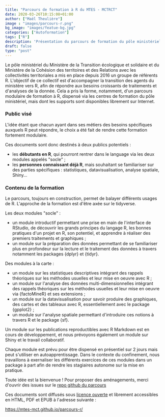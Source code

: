 ```yaml
---
title: "Parcours de formation à R du MTES - MCTRCT"
date: 2020-03-26T10:15:08+01:00
author: ["Maël Theulière"]
image : "images/parcours-r.png"
bg_image: "images/featue-bg.jpg"
categories: ["Autoformation"]
tags: ["R"]
description: 'Présentation du parcours de formation du pôle ministériel du Ministère de la Transition écologique et solidaire et du Ministère de la Cohésion des territoires et des Relations avec les collectivités territoriales'
draft: false
type: "post"
---
```



Le pôle ministériel du Ministère de la Transition écologique et solidaire et du Ministère de la Cohésion des territoires et des Relations avec les collectivités territoriales a mis en place depuis 2016 un groupe de référents R. L'objectif de ce collectif est d'accompagner la transition des agents du ministère vers R, afin de répondre aux besoins croissants de traitements et d'analyses de la donnée. Cela a pris la forme, notamment, d'un parcours modulaire de formation à R, dispensé via les centres de formation du pôle ministériel, mais dont les supports sont disponibles librement sur Internet.


### Public visé

L'idée étant que chacun ayant dans ses métiers des besoins spécifiques auxquels R peut répondre, le choix a été fait de rendre cette formation fortement modulaire.

Ces documents sont donc destinés à deux publics potentiels :

- les **débutants en R**, qui pourront rentrer dans le language via les deux modules appelés "socle" ;
- les **personnes connaissant déjà R**, mais souhaitant se familiariser sur des parties spécifiques : statistiques, datavisualisation, analyse spatiale, Shiny...


### Contenu de la formation

Le parcours, toujours en construction, permet de balayer différents usages de R. L'approche de la formation est d'être axée sur le tidyverse.

Les deux modules "socle" : 

- un module introductif permettant une prise en main de l'interface de RStudio, de découvrir les grands principes du langage R, les bonnes pratiques d'un projet en R, son potentiel, et apprendre à réaliser des premiers traitements et graphiques ;
- un module sur la préparation des données permettant de se familiariser plus en profondeur sur la lecture et le traitement des données à travers notamment les packages {dplyr} et {tidyr}.

Des modules à la carte : 

- un module sur les statistiques descriptives intégrant des rappels théoriques sur les méthodes usuelles et leur mise en oeuvre avec R ;
- un module sur l'analyse des données multi-dimensionnelles intégrant des rappels théoriques sur les méthodes usuelles et leur mise en oeuvre via {factoMineR} et ses extensions ;
- un module sur la datavisualisation pour savoir produire des graphiques, des cartes et des tableaux avec R, essentiellement avec le package {gpplot2} ;
- un module sur l'analyse spatiale permettant d'introduire ces notions à travers R et le package {sf}.

Un module sur les publications reproductibles avec R Markdown est en cours de développement, et nous prévoyons également un module sur Shiny et le travail collaboratif.

Chaque module est prévu pour être dispensé en présentiel sur 2 jours mais peut s'utiliser en autoapprentissage. Dans le contexte du confinement, nous travaillons à exernaliser les différents exercices de ces modules dans un package à part afin de rendre les stagiaires autonome sur la mise en pratique. 

Toute idée est la bienvenue ! Pour proposer des aménagements, merci d'ouvrir des issues sur le [repo github du parcours](https://github.com/MTES-MCT/parcours-r)

Ces documents sont diffusés sous [licence ouverte](https://www.etalab.gouv.fr/wp-content/uploads/2017/04/ETALAB-Licence-Ouverte-v2.0.pdf) et librement accessibles en HTML, PDF et EPUB à l'adresse suivante :

https://mtes-mct.github.io/parcours-r/
